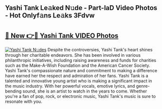 ## Yashi Tank Le𝚊ked N𝚞de - Part-laD Video Photos - Hot Onlyf𝚊ns Le𝚊ks 3Fdvw

# <h2><a href="http://ab85646.deff.icu/?id=Yashi+Tank">🔗 New 👉🔴 Yashi Tank VIDEO Photos</a></h2>

[![Yashi Tank N𝚞des](https://i.imgur.com/rIISA9y.gif)](http://ab85646.deff.icu/?id=Yashi+Tank)
Despite the controversies, Yashi Tank's heart shines through her charitable endeavors. She has been involved in various philanthropic initiatives, including raising awareness and funds for charities such as the Make-A-Wish Foundation and the American Cancer Society. Yashi Tank's compassionate nature and commitment to making a difference have earned her the respect and admiration of her fans. Yashi Tank is a talented and innovative young artist who is making a significant impact in the music industry. With her powerful vocals, emotive lyrics, and genre-bending sound, she is an artist to watch in the years to come. Whether you're a fan of pop, rock, or electronic music, Yashi Tank's music is sure to resonate with you.
